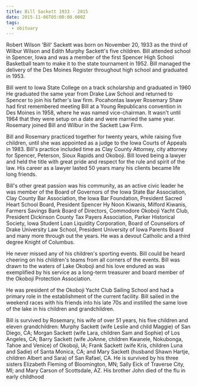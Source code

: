 ```yaml
---
title: Bill Sackett 1933 - 2015
date: 2015-11-06T05:00:00.000Z
tags:
  - obituary
---
```

Robert Wilson 'Bill' Sackett was born on November 20, 1933 as the third of Wilbur Wilson and Edith Murphy Sackett's five children. Bill attended school in Spencer, Iowa and was a member of the first Spencer High School Basketball team to make it to the state tournament in 1952. Bill managed the delivery of the Des Moines Register throughout high school and graduated in 1953. 

Bill went to Iowa State College on a track scholarship and graduated in 1960 He graduated the same year from Drake Law School and returned to Spencer to join his father's law firm. Pocahontas lawyer Rosemary Shaw had first remembered meeting Bill at a Young Republicans convention in Des Moines in 1958, where he was named vice-chairman. It wasn't until 1964 that they were setup on a date and were married the same year. Rosemary joined Bill and Wilbur in the Sackett Law Firm. 

Bill and Rosemary practiced together for twenty years, while raising five children, until she was appointed as a judge to the Iowa Courts of Appeals in 1983. Bill's practice included time as Clay County Attorney, city attorney for Spencer, Peterson, Sioux Rapids and Okoboji. Bill loved being a lawyer and held the title with great pride and respect for the rule and spirit of the law. His career as a lawyer lasted 50 years many his clients became life long friends. 

Bill's other great passion was his community, as an active civic leader he was member of the Board of Governors of the Iowa State Bar Association, Clay County Bar Association, the Iowa Bar Foundation, President Sacred Heart School Board, President Spencer Hy Noon Kiwanis, Milford Kiwanis, Farmers Savings Bank Board of Directors, Commodore Okoboji Yacht Club, President Dickinson County Tax Payers Association, Parker Historical Society, Iowa Student Loan Liquidity Corporation, Board of Counselors of Drake University Law School, President University of Iowa Parents Board and many more through out the years. He was a devout Catholic and a third degree Knight of Columbus. 

He never missed any of his children's sporting events. Bill could be heard cheering on his children's teams from all corners of the events. Bill was drawn to the waters of Lake Okoboji and his love endured as was exemplified by his service as a long-term treasurer and board member of the Okoboji Protection Association. 

He was president of the Okoboji Yacht Club Sailing School and had a primary role in the establishment of the current facility. Bill sailed in the weekend races with his friends into his late 70s and instilled the same love of the lake in his children and grandchildren. 

Bill is survived by Rosemary, his wife of over 51 years, his five children and eleven grandchildren: Murphy Sackett (wife Leslie and child Maggie) of San Diego, CA; Morgan Sackett (wife Lara, children Sam and Sophie) of Los Angeles, CA; Barry Sackett (wife JoAnne, children Kwanele, Nokubonga, Tahoe and Venice) of Okoboji, IA; Frank Sackett (wife Kris, children Luna and Sadie) of Santa Monica, CA; and Mary Sackett (husband Shawn Hartje, children Albert and Sara) of San Rafael, CA. He is survived by his three sisters Elizabeth Fleming of Bloomington, MN; Sally Eick of Traverse City, MI; and Mary Carson of Scottsdale, AZ. His brother John died of the flu in early childhood